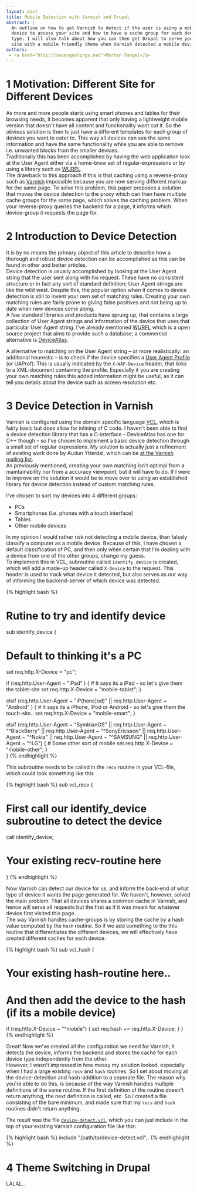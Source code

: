 ```yaml
---
layout: post
title: Mobile Detection with Varnish and Drupal
abstract: |
  An outline on how to get Varnish to detect if the user is using a mobile 
  device to access your site and how to have a cache group for each device 
  type. I will also talk about how you can then get Drupal to serve your 
  site with a mobile friendly theme when Varnish detected a mobile device.
authors:
 - <a href="http://sevengoslings.net">Morten Fangel</a>
---
```


# 1 Motivation: Different Site for Different Devices

As more and more people starts using smart phones and tables for their 
browsing needs, it becomes apparent that only having a lightweight mobile
version that doesn't have all content and functionality wont cut it. So
the obvious solution is then to just have a different templates for each 
group of devices you want to cater to. This way all devices can see the 
same information and have the same functionality while you are able to
remove i.e. unwanted blocks from the smaller devices.  
Traditionally this has been accomplished by having the web application
look at the User Agent either via a home-brew set of regular-expressions
or by using a library such as [WURFL][wurfl].  
The drawback to this approach if this is that caching using a reverse-proxy 
such as [Varnish][varnish] impossible because you are now serving different 
markup for the same page. To solve this problem, this paper proposes a 
solution that moves the device detection to the proxy which can then have 
multiple cache groups for the same page, which solves the caching problem. 
When your reverse-proxy queries the backend for a page, it informs which 
device-group it requests the page for.

# 2 Introduction to Device Detection

It is by no means the primary object of this article to describe how a
thorough and robust device detection can be accomplished as this can be
found in other and better articles.  
Device detection is usually accomplished by looking at the User Agent string
that the user sent along with his request. These have no consistent structure 
or in fact any sort of standard definition; User Agent strings are like the
wild west. Despite this, the popular option when it comes to device detection
is still to invent your own set of matching rules. Creating your own matching
rules are fairly prone to giving false positives and not being up to date when
new devices come along.  
A few standard libraries and products have sprung up, that contains a large 
collection of User Agent strings and information of the device that uses that 
particular User Agent string. I've already mentioned [WURFL][wurfl] which is a 
open source project that aims to provide such a database; a commercial 
alternative is [DeviceAtlas][deviceatlas].

A alternative to matching on the User Agent string – or more realistically: an 
additional heurestic – is to check if the device specifies a 
[User Agent Profile][uaprof] (or UAProf). This is usually indicated by the 
`X-WAP-Device` header, that links to a XML-document containing the profile. 
Especially if you are creating your own matching rules this added information
might be useful, as it can tell you details about the device such as screen
resolution etc.

# 3 Device Detection in Varnish

Varnish is configured using the domain specific language [VCL][vcl], which is
fairly basic but does allow for inlining of C code. I haven't been able to 
find a device detection library that has a C-interface – DeviceAtlas has one
for C++ though – so I've chosen to implement a basic device detection through
a small set of regular expressions. My solution is actually just a refinement 
of existing work done by Audun Ytterdal, which can be 
[at the Varnish mailing list][ytterdal-link].  
As previously mentioned, creating your own matching isn't optimal from a 
maintainability nor from a accuracy viewpoint, but it will have to do. If I
were to improve on the solution it would be to move over to using an 
established library for device detection instead of custom matching rules.

I've chosen to sort my devices into 4 different groups:

* PCs
* Smartphones (i.e. phones with a touch interface)
* Tables
* Other mobile devices

In my opinion I would rather risk not detecting a mobile device, than falsely
classify a computer as a mobile device. Because of this, I have chosen a 
default classification of PC, and then only when certain that I'm dealing with
a device from one of the other groups, change my guess.  
To implement this in VCL, subroutine called `identify_device` is created,
which will add a made-up header called `X-Device` to the request. This header 
is used to track what device it detected, but also serves as our way of
informing the backend-server of which device was detected. 

{% highlight bash %}
# Rutine to try and identify device
sub identify_device { 
  # Default to thinking it's a PC
  set req.http.X-Device = "pc"; 

  if (req.http.User-Agent ~ "iPad" ) {
    # It says its a iPad - so let's give them the tablet-site
    set req.http.X-Device = "mobile-tablet";
  }

  elsif (req.http.User-Agent ~ "iP(hone|od)" || req.http.User-Agent ~ "Android" ) { 
    # It says its a iPhone, iPod or Android - so let's give them the touch-site..
    set req.http.X-Device = "mobile-smart"; 
  }

  elsif (req.http.User-Agent ~ "SymbianOS" || req.http.User-Agent ~ "^BlackBerry" || req.http.User-Agent ~ "^SonyEricsson" || req.http.User-Agent ~ "^Nokia" || req.http.User-Agent ~ "^SAMSUNG" || req.http.User-Agent ~ "^LG") { 
    # Some other sort of mobile
    set req.http.X-Device = "mobile-other"; 
  }  
}
{% endhighlight %}

This subroutine needs to be called in the `recv` routine in your VCL-file, 
which could look something like this

{% highlight bash %}
sub vcl_recv {
  # First call our identify_device subroutine to detect the device
  call identify_device;	

  # Your existing recv-routine here
}
{% endhighlight %}

Now Varnish can detect our device for us, and inform the back-end of what type
of device it wants the page generated for. We haven't, however, solved the
main problem: That all devices shares a common cache in Varnish, and hence
will serve all requests but the first as if it was meant for whatever device
first visited this page.  
The way Varnish handles cache-groups is by storing the cache by a hash value
computed by the `hash` routine. So if we add something to the this routine 
that differentiates the different devices, we will effectively have created 
different caches for each device.

{% highlight bash %}
sub vcl_hash { 
  # Your existing hash-routine here..

  # And then add the device to the hash (if its a mobile device)
  if (req.http.X-Device ~ "^mobile") {
    set req.hash += req.http.X-Device; 
  }
}
{% endhighlight %}

Great! Now we've created all the configuration we need for Varnish; It detects
the device, informs the backend and stores the cache for each device type
independently from the other.  
However, I wasn't impressed in how messy my solution looked, especially when I
had a large existing `recv` and `hash` routines. So I set about moving all the
device-detection and hash-addition to a seperate file. The reason why you're 
able to do this, is because of the way Varnish handles multiple definitions of
the same routine. If the first definition of the routine doesn't return 
anything, the next definition is called, etc. So I created a file consisting
of the bare minimum, and made sure that my `recv` and `hash` routines didn't
return anything.

The result was the file [`device-detect.vcl`][device-detect.vcl], which you 
can just include in the top of your existing Varnish configuration file like 
this: 

{% highlight bash %}
include "/path/to/device-detect.vcl";.
{% endhighlight %}

# 4 Theme Switching in Drupal

LALAL..

[wurfl]: http://wurfl.sourceforge.net/ "Wireless Universal Resource File"
[varnish]: http://www.varnish-cache.org/ "Varnish Cache"
[deviceatlas]: http://deviceatlas.com/ "DeviceAtlas"
[uaprof]: http://www.openmobilealliance.org/tech/affiliates/wap/wap-248-uaprof-20011020-a.pdf "User Agent Profile specification"
[vcl]: http://www.varnish-cache.org/trac/wiki/VCL "Varnish Documentation on VCL"
[ytterdal-link]: http://www.varnish-cache.org/lists/pipermail/varnish-misc/2010-April/004103.html "Audun Ytterdal initial solution"
[device-detect.vcl]: /code/device-detect.vcl "Download device-detect.vcl"